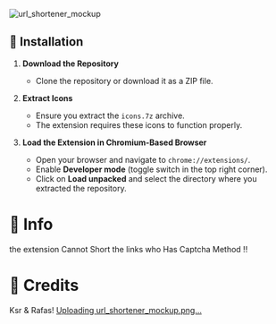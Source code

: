 ![url_shortener_mockup](https://github.com/user-attachments/assets/42e46217-4de6-4cdd-9d0b-d08dc82451be)

## 🍭 Installation

1. **Download the Repository**
   - Clone the repository or download it as a ZIP file.

2. **Extract Icons**
   - Ensure you extract the `icons.7z` archive.
   - The extension requires these icons to function properly.

3. **Load the Extension in Chromium-Based Browser**
   - Open your browser and navigate to `chrome://extensions/`.
   - Enable **Developer mode** (toggle switch in the top right corner).
   - Click on **Load unpacked** and select the directory where you extracted the repository.

# 🎀 Info
the extension Cannot Short the links who Has Captcha Method !!

# 👤 Credits
Ksr & Rafas!
[Uploading url_shortener_mockup.png…](Show)

